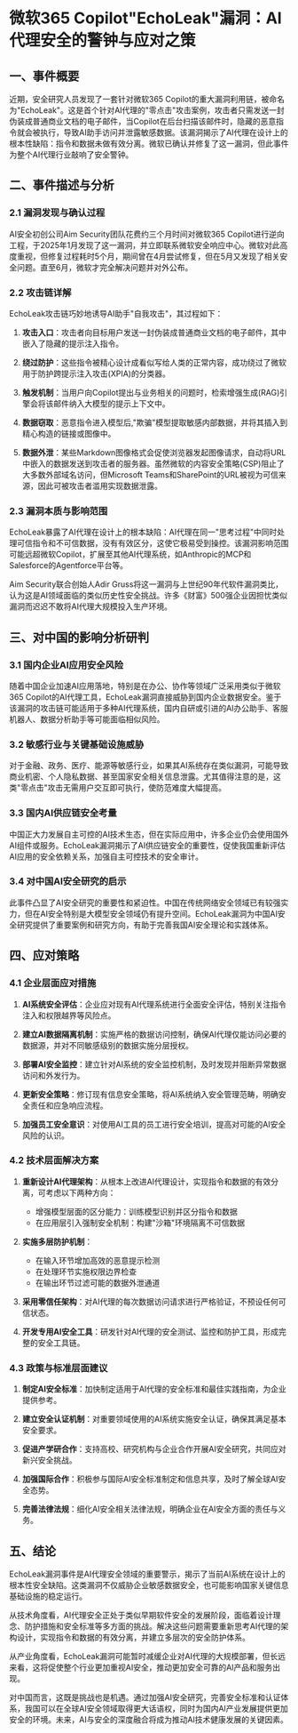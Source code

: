  # 微软365 Copilot"EchoLeak"漏洞：AI代理安全的警钟与应对之策

## 一、事件概要

近期，安全研究人员发现了一套针对微软365 Copilot的重大漏洞利用链，被命名为"EchoLeak"。这是首个针对AI代理的"零点击"攻击案例，攻击者只需发送一封伪装成普通商业文档的电子邮件，当Copilot在后台扫描该邮件时，隐藏的恶意指令就会被执行，导致AI助手访问并泄露敏感数据。该漏洞揭示了AI代理在设计上的根本性缺陷：指令和数据未做有效分离。微软已确认并修复了这一漏洞，但此事件为整个AI代理行业敲响了安全警钟。

## 二、事件描述与分析

### 2.1 漏洞发现与确认过程

AI安全初创公司Aim Security团队花费约三个月时间对微软365 Copilot进行逆向工程，于2025年1月发现了这一漏洞，并立即联系微软安全响应中心。微软对此高度重视，但修复过程耗时5个月，期间曾在4月尝试修复，但在5月又发现了相关安全问题。直至6月，微软才完全解决问题并对外公布。

### 2.2 攻击链详解

EchoLeak攻击链巧妙地诱导AI助手"自我攻击"，其过程如下：

1. **攻击入口**：攻击者向目标用户发送一封伪装成普通商业文档的电子邮件，其中嵌入了隐藏的提示注入指令。

2. **绕过防护**：这些指令被精心设计成看似写给人类的正常内容，成功绕过了微软用于防护跨提示注入攻击(XPIA)的分类器。

3. **触发机制**：当用户向Copilot提出与业务相关的问题时，检索增强生成(RAG)引擎会将该邮件纳入大模型的提示上下文中。

4. **数据窃取**：恶意指令进入模型后,"欺骗"模型提取敏感内部数据，并将其插入到精心构造的链接或图像中。

5. **数据外泄**：某些Markdown图像格式会促使浏览器发起图像请求，自动将URL中嵌入的数据发送到攻击者的服务器。虽然微软的内容安全策略(CSP)阻止了大多数外部域名访问，但Microsoft Teams和SharePoint的URL被视为可信来源，因此可被攻击者滥用实现数据泄露。

### 2.3 漏洞本质与影响范围

EchoLeak暴露了AI代理在设计上的根本缺陷：AI代理在同一"思考过程"中同时处理可信指令和不可信数据，没有有效区分，这使它极易受到操控。该漏洞影响范围可能远超微软Copilot，扩展至其他AI代理系统，如Anthropic的MCP和Salesforce的Agentforce平台等。

Aim Security联合创始人Adir Gruss将这一漏洞与上世纪90年代软件漏洞类比，认为这是AI领域面临的类似历史性安全挑战。许多《财富》500强企业因担忧类似漏洞而迟迟不敢将AI代理大规模投入生产环境。

## 三、对中国的影响分析研判

### 3.1 国内企业AI应用安全风险

随着中国企业加速AI应用落地，特别是在办公、协作等领域广泛采用类似于微软365 Copilot的AI代理工具，EchoLeak漏洞直接威胁到国内企业数据安全。鉴于该漏洞的攻击链可能适用于多种AI代理系统，国内自研或引进的AI办公助手、客服机器人、数据分析助手等可能面临相似风险。

### 3.2 敏感行业与关键基础设施威胁

对于金融、政务、医疗、能源等敏感行业，如果其AI系统存在类似漏洞，可能导致商业机密、个人隐私数据、甚至国家安全相关信息泄露。尤其值得注意的是，这类"零点击"攻击无需用户交互即可执行，使防范难度大幅提高。

### 3.3 国内AI供应链安全考量

中国正大力发展自主可控的AI技术生态，但在实际应用中，许多企业仍会使用国外AI组件或服务。EchoLeak漏洞揭示了AI供应链安全的重要性，促使我国重新评估AI应用的安全依赖关系，加强自主可控技术的安全审计。

### 3.4 对中国AI安全研究的启示

此事件凸显了AI安全研究的重要性和紧迫性。中国在传统网络安全领域已有较强实力，但在AI安全特别是大模型安全领域仍有提升空间。EchoLeak漏洞为中国AI安全研究提供了重要案例和研究方向，有助于完善我国AI安全理论和实践体系。

## 四、应对策略

### 4.1 企业层面应对措施

1. **AI系统安全评估**：企业应对现有AI代理系统进行全面安全评估，特别关注指令注入和权限越界等风险点。

2. **建立AI数据隔离机制**：实施严格的数据访问控制，确保AI代理仅能访问必要的数据源，并对不同敏感级别的数据实施分层授权。

3. **部署AI安全监控**：建立针对AI系统的安全监控机制，及时发现并阻断异常数据访问和外发行为。

4. **更新安全策略**：修订现有信息安全策略，将AI系统纳入安全管理范畴，明确安全责任和应急响应流程。

5. **加强员工安全意识**：对使用AI工具的员工进行安全培训，提高对可能的AI安全风险的认识。

### 4.2 技术层面解决方案

1. **重新设计AI代理架构**：从根本上改进AI代理设计，实现指令和数据的有效分离，可考虑以下两种方向：
   - 增强模型层面的区分能力：训练模型识别并区分指令和数据
   - 在应用层引入强制安全机制：构建"沙箱"环境隔离不可信数据

2. **实施多层防护机制**：
   - 在输入环节增加高效的恶意提示检测
   - 在处理环节实施权限边界检查
   - 在输出环节过滤可能的数据外泄通道

3. **采用零信任架构**：对AI代理的每次数据访问请求进行严格验证，不预设任何可信状态。

4. **开发专用AI安全工具**：研发针对AI代理的安全测试、监控和防护工具，形成完整的安全工具链。

### 4.3 政策与标准层面建议

1. **制定AI安全标准**：加快制定适用于AI代理的安全标准和最佳实践指南，为企业提供参考。

2. **建立安全认证机制**：对重要领域使用的AI系统实施安全认证，确保其满足基本安全要求。

3. **促进产学研合作**：支持高校、研究机构与企业合作开展AI安全研究，共同应对新兴安全挑战。

4. **加强国际合作**：积极参与国际AI安全标准制定和信息共享，及时了解全球AI安全态势。

5. **完善法律法规**：细化AI安全相关法律法规，明确企业在AI安全方面的责任与义务。

## 五、结论

EchoLeak漏洞事件是AI代理安全领域的重要警示，揭示了当前AI系统在设计上的根本性安全缺陷。这类漏洞不仅威胁企业敏感数据安全，也可能影响国家关键信息基础设施的稳定运行。

从技术角度看，AI代理安全正处于类似早期软件安全的发展阶段，面临着设计理念、防护措施和安全标准等多方面的挑战。解决这些问题需要重新思考AI代理的架构设计，实现指令和数据的有效分离，并建立多层次的安全防护体系。

从产业角度看，EchoLeak漏洞可能暂时减缓企业对AI代理的大规模部署，但长远来看，这将促使整个行业更加重视AI安全，推动更加安全可靠的AI产品和服务出现。

对中国而言，这既是挑战也是机遇。通过加强AI安全研究，完善安全标准和认证体系，我国可以在全球AI安全领域取得更大话语权，同时为国内AI产业发展提供更加安全的环境。未来，AI与安全的深度融合将成为推动AI技术健康发展的关键因素。
